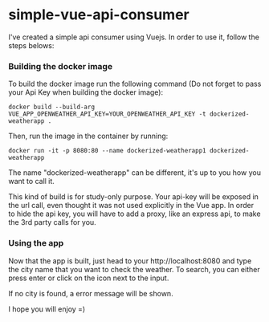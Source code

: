 # simple-vue-api-consumer
I've created a simple api consumer using Vuejs.
In order to use it, follow the steps belows:

### Building the docker image
To build the docker image run the following command (Do not forget to pass your Api Key when building the docker image):

`docker build --build-arg VUE_APP_OPENWEATHER_API_KEY=YOUR_OPENWEATHER_API_KEY -t dockerized-weatherapp .` 

Then, run the image in the container by running:

`docker run -it -p 8080:80 --name dockerized-weatherapp1 dockerized-weatherapp`

The name "dockerized-weatherapp" can be different, it's up to you how you want to call it.

This kind of build is for study-only purpose. Your api-key will be exposed in the url call, even thought it was not used explicitly in the Vue app.
In order to hide the api key, you will have to add a proxy, like an express api, to make the 3rd party calls for you.

### Using the app
Now that the app is built, just head to your http://localhost:8080 and type the city name that you want to check the weather.
To search, you can either press enter or click on the icon next to the input.

If no city is found, a error message will be shown.

I hope you will enjoy =)


